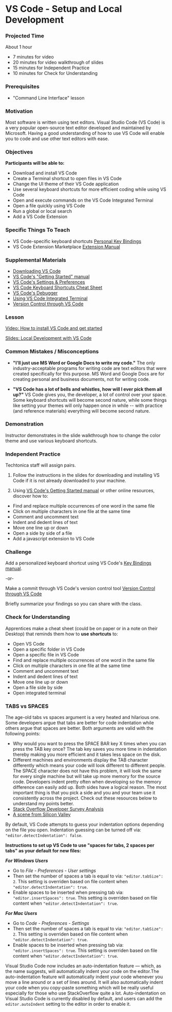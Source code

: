 # VS Code - Setup and Local Development

### Projected Time
About 1 hour
- 7 minutes for video
- 20 minutes for video walkthrough of slides
- 15 minutes for Independent Practice
- 10 minutes for Check for Understanding

### Prerequisites
- "Command Line Interface" lesson

### Motivation

Most software is written using text editors. Visual Studio Code (VS Code) is a very popular open-source text editor developed and maintained by Microsoft. Having a good understanding of how to use VS Code will enable you to code and use other text editors with ease.

### Objectives
**Participants will be able to:**
- Download and install VS Code
- Create a Terminal shortcut to open files in VS Code
- Change the UI theme of their VS Code application
- Use several keyboard shortcuts for more efficient coding while using VS Code
- Open and execute commands on the VS Code Integrated Terminal
- Open a file quickly using VS Code
- Run a global or local search
- Add a VS Code Extension


### Specific Things To Teach
- VS Code-specific keyboard shortcuts
[Personal Key Bindings](https://code.visualstudio.com/docs/getstarted/keybindings)
- VS Code Extension Marketplace
[Extension Manual](https://code.visualstudio.com/docs/editor/extension-gallery)

### Supplemental Materials

- [Downloading VS Code](https://code.visualstudio.com/download)
- [VS Code's "Getting Started" manual](https://code.visualstudio.com/docs)
- [VS Code's Settings & Preferences](https://code.visualstudio.com/docs/getstarted/settings)
- [VS Code Keyboard Shortcuts Cheat Sheet](https://code.visualstudio.com/shortcuts/keyboard-shortcuts-macos.pdf)
- [VS Code's Debugger](https://code.visualstudio.com/docs/editor/debugging)
- [Using VS Code Integrated Terminal](https://code.visualstudio.com/docs/editor/integrated-terminal)
- [Version Control through VS Code](https://code.visualstudio.com/docs/editor/versioncontrol)


### Lesson
[Video: How to install VS Code and get started](https://www.youtube.com/watch?v=THDTDTkyB1I)

[Slides: Local Development with VS Code](https://docs.google.com/presentation/d/1QAMxrS1ZOvtSn7MuYxTmeanrMQi_O8Z5UVq-4LzLqso/edit?usp=sharing)

### Common Mistakes / Misconceptions

- **"I'll just use MS Word or Google Docs to write my code."** The only industry-acceptable programs for writing code are text editors that were created specifically for this purpose. MS Word and Google Docs are for creating personal and business documents, not for writing code.

- **"VS Code has a lot of bells and whistles, how will I ever pick them all up?"** VS Code gives you, the developer, a lot of control over your space. Some keyboard shortcuts will become second nature, while some things like setting your themes will only happen once in while -- with practice (and reference materials) everything will become second nature.

### Demonstration

Instructor demonstrates in the slide walkthrough how to change the color theme and use various keyboard shortcuts.


### Independent Practice

Techtonica staff will assign pairs.

1. Follow the instructions in the slides for downloading and installing VS Code if it is not already downloaded to your machine.

2. Using [VS Code's Getting Started manual](https://code.visualstudio.com/docs) or other online resources, discover how to:
- Find and replace multiple occurrences of one word in the same file
- Click on multiple characters in one file at the same time
- Comment and uncomment text
- Indent and dedent lines of text
- Move one line up or down
- Open a side by side of a file
- Add a javascript extension to VS Code

### Challenge

Add a personalized keyboard shortcut using VS Code's  [Key Bindings manual](https://code.visualstudio.com/docs/getstarted/keybindings).

-or-

Make a commit through VS Code's version control tool [Version Control through VS Code](https://code.visualstudio.com/docs/editor/versioncontrol)

Briefly summarize your findings so you can share with the class.


### Check for Understanding

Apprentices make a cheat sheet (could be on paper or in a note on their Desktop) that reminds them how to **use shortcuts** to:

- Open VS Code
- Open a specific folder in VS Code
- Open a specific file in VS Code
- Find and replace multiple occurrences of one word in the same file
- Click on multiple characters in one file at the same time
- Comment and uncomment text
- Indent and dedent lines of text
- Move one line up or down
- Open a file side by side
- Open integrated terminal

### TABS vs SPACES
The age-old tabs vs spaces argument is a very heated and hilarious one. Some developers argue that tabs are better for code indentation while others argue that spaces are better. Both arguments are valid with the following points:
- Why would you want to press the SPACE BAR key X times when you can press the TAB key once? The tab key saves you more time in indentation thereby making you more efficient and it takes less space on the disk.
- Different machines and environments display the TAB character differently which means your code will look different to different people. The SPACE character does not have this problem, it will look the same for every single machine but will take up more memory for the source code. Developers indent pretty often when developing so the memory difference can easily add up.
Both sides have a logical reason. The most important thing is that you pick a side and you and your team use it consistently across the project. Check out these resources below to understand my points better.
- [Stack Overflow Developer Survey Analysis](https://stackoverflow.blog/2017/06/15/developers-use-spaces-make-money-use-tabs/)
- [A scene from Silicon Valley](https://www.youtube.com/watch?v=SsoOG6ZeyUI)

By default, VS Code attempts to guess your indentation options depending on the file you open. Indentation guessing can be turned off via: `"editor.detectIndentation": false`. 

**Instructions to set up VS Code to use "spaces for tabs, 2 spaces per tabs" as your default for new files:**

***For Windows Users***
- Go to *File - Preferences - User settings*
- Then set the number of spaces a tab is equal to via: `"editor.tabSize": 2`. This setting is overriden based on file content when `"editor.detectIndentation": true`.
- Enable spaces to be inserted when pressing tab via: `"editor.insertSpaces": true`. This setting is overriden based on file content when `"editor.detectIndentation": true`.

***For Mac Users***
- Go to *Code - Preferences - Settings*
- Then set the number of spaces a tab is equal to via: `"editor.tabSize": 2`. This setting is overriden based on file content when `"editor.detectIndentation": true`.
- Enable spaces to be inserted when pressing tab via: `"editor.insertSpaces": true`. This setting is overriden based on file content when `"editor.detectIndentation": true`.

Visual Studio Code now includes an auto-indentation feature — which, as the name suggests, will automatically indent your code on the editor.The auto-indentation feature will automatically indent your code whenever you move a line around or a set of lines around. It will also automatically indent your code when you copy-paste something which will be really useful especially for those who use StackOverflow quite a lot. Auto-indentation on Visual Studio Code is currently disabled by default, and users can add the `editor.autoIndent` setting to the editor in order to enable it.
